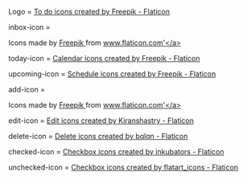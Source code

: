 Logo = <a href="https://www.flaticon.com/free-icons/to-do" title="to do icons">To do icons created by Freepik - Flaticon</a>

inbox-icon = <div> Icons made by <a href="https://www.freepik.com" title="Freepik"> Freepik </a> from <a href="https://www.flaticon.com/" title="Flaticon">www.flaticon.com'</a></div>

today-icon = <a href="https://www.flaticon.com/free-icons/calendar" title="calendar icons">Calendar icons created by Freepik - Flaticon</a>

upcoming-icon = <a href="https://www.flaticon.com/free-icons/schedule" title="schedule icons">Schedule icons created by Freepik - Flaticon</a>

add-icon = <div> Icons made by <a href="https://www.freepik.com" title="Freepik"> Freepik </a> from <a href="https://www.flaticon.com/" title="Flaticon">www.flaticon.com'</a></div>

edit-icon = <a href="https://www.flaticon.com/free-icons/edit" title="edit icons">Edit icons created by Kiranshastry - Flaticon</a>

delete-icon = <a href="https://www.flaticon.com/free-icons/delete" title="delete icons">Delete icons created by bqlqn - Flaticon</a>

checked-icon = <a href="https://www.flaticon.com/free-icons/checkbox" title="checkbox icons">Checkbox icons created by inkubators - Flaticon</a>

unchecked-icon = <a href="https://www.flaticon.com/free-icons/checkbox" title="checkbox icons">Checkbox icons created by flatart_icons - Flaticon</a>